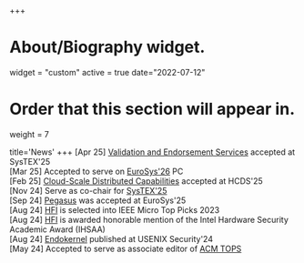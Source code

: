 +++
# About/Biography widget.
widget = "custom"
active = true
date="2022-07-12"
# Order that this section will appear in.
weight = 7

title='News'
+++
[Apr 25] [Validation and Endorsement Services](publication/vahldiek-2025/) accepted at SysTEX'25<br>
[Mar 25] Accepted to serve on [EuroSys'26](https://2026.eurosys.org/) PC<br>
[Feb 25] [Cloud-Scale Distributed Capabilities](publication/white-2025/) accepted at HCDS'25<br>
[Nov 24] Serve as co-chair for [SysTEX'25](https://systex-workshop.github.io/2025/)<br>
[Sep 24] [Pegasus](publication/peng-2025/) was accepted at EuroSys'25<br>
[Aug 24] [HFI](publication/narayan-2024/) is selected into IEEE Micro Top Picks 2023<br>
[Aug 24] [HFI](publication/narayan-2023/) is awarded honorable mention of the Intel Hardware Security Academic Award (IHSAA)<br>
[Aug 24] [Endokernel](publication/yang-2024-endokernel/) published at USENIX Security'24<br>
[May 24] Accepted to serve as associate editor of [ACM TOPS](https://dl.acm.org/journal/tops)<br>
<!--
[Dec 23] [Endoprocess](publication/yang-2023-endoprocess/) published at NSPW'23<br>
[Nov 23] Accepted to serve on EuroSys'25 PC<br>
[Aug 23] [THDA](publication/koshiba-2023-tdcof) published at APSys'23<br>
[May 24] Serve as USENIX Security'24 Artifact Evaluation co-chair<br>
[May 24] Serve on USENIX Security'24 PC and Research Ethics Committee<br>
[Mar 23] [HFI](publication/narayan-2023) published at ASPLOS'23 & wins Distinguished Paper Award<br>
[Jan 23] Guide [NSF Repeto](https://news.ucsc.edu/2022/08/maltzahn-fairos-award.html) & [ACM REP Conference](https://acm-rep.github.io/) as steering committee member<br>
[Dec 22] [uSwitch](publication/peng-2023) published at IEEE S&P<br>
[Dec 22] Presented [MeSHwA](publication/vahldiek-2022-words) at DARPA Forward<br>
[Dec 22] [Segue & ColorGuard](publication/narayan-2022) published at PLAS'22<br>
[Nov 22] Presented [MeSHwA](publication/vahldiek-2022-words/) at WORDS'22<br>
[Oct 22] [Cerberus](publication/lee-2022/) published at ACM CCS'22<br>
[Jul 22] Selected in *[DARPA Riser class 2022](https://forward.darpa.mil/risers)*<br>
[Jul 22] Join [DSE chair at TUM](https://dse.in.tum.de/) as Adjunct Lecturer<br>
[Jun 22] P-RECS paper on ["Expanding the Scope of Artifact Evaluation at HPC Conferences: Experience of SC21"](publication/malik-2022-aehpc/)<br>
[May 22] Serve as USENIX Security 2023 Artifact Evaluation co-chair with Cristiano Giuffrida<br>
[Apr 22] Serve on USENIX Security 2023 PC<br>
[Nov 21] External review for [DTRAP](https://dl.acm.org/journal/dtrap)<br>
[Mar 22] [Report about EuroSys'22 Artifact Evaluation Process](https://sysartifacts.github.io/eurosys2022/report)<br>
[Nov 21] [Report about SC'21 Artifact Evaluation Process](https://sysartifacts.github.io/sc2021/report)<br>
[Aug 21] [Swivel](publication/narayan-2021/) is published at USENIX Security'21
[Apr 21] Serve on USENIX Seuciry 2022 PC
-->